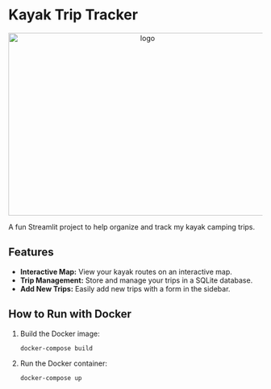 # Kayak Trip Tracker

<div align="center">
  <img 
    width="536" 
    height="363" 
    alt="logo" 
    src="https://github.com/user-attachments/assets/3d5b0af7-9fcf-43a5-9084-7fe50de655d8" 
  />
</div>

A fun Streamlit project to help organize and track my kayak camping trips.

## Features

*   **Interactive Map:** View your kayak routes on an interactive map.
*   **Trip Management:** Store and manage your trips in a SQLite database.
*   **Add New Trips:** Easily add new trips with a form in the sidebar.

## How to Run with Docker

1.  Build the Docker image:
    ```
    docker-compose build
    ```
2.  Run the Docker container:
    ```
    docker-compose up
    ```
